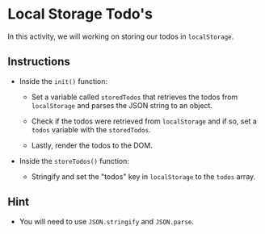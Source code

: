 # Local Storage Todo's

In this activity, we will working on storing our todos in `localStorage`. 

## Instructions

* Inside the `init()` function:

  * Set a variable called `storedTodos` that retrieves the todos from `localStorage` and parses the JSON string to an object.

  * Check if the todos were retrieved from `localStorage` and if so, set a `todos` variable with the `storedTodos`.

  * Lastly, render the todos to the DOM.

* Inside the `storeTodos()` function:

  * Stringify and set the "todos" key in `localStorage` to the `todos` array.

## Hint

* You will need to use `JSON.stringify` and `JSON.parse`.
